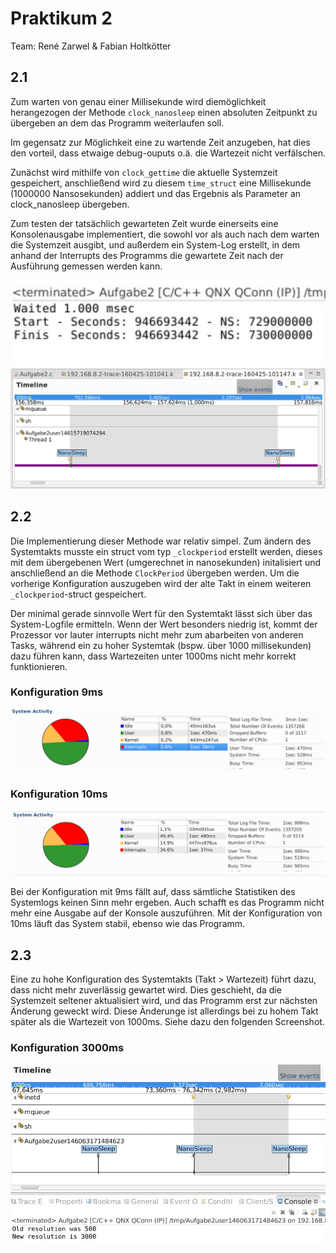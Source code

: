 # Praktikum 2

Team: René Zarwel & Fabian Holtkötter

## 2.1

Zum warten von genau einer Millisekunde wird diemöglichkeit herangezogen der Methode `clock_nanosleep` einen absoluten Zeitpunkt zu übergeben
an dem das Programm weiterlaufen soll.

Im gegensatz zur Möglichkeit eine zu wartende Zeit anzugeben, hat dies den vorteil, dass etwaige debug-ouputs o.ä. die Wartezeit nicht verfälschen.

Zunächst wird mithilfe von `clock_gettime` die aktuelle Systemzeit gespeichert,
anschließend wird zu diesem `time_struct` eine Millisekunde (1000000 Nansosekunden) addiert und das Ergebnis als Parameter an clock_nanosleep übergeben.

Zum testen der tatsächlich gewarteten Zeit wurde einerseits eine Konsolenausgabe implementiert,
die sowohl vor als auch nach dem warten die Systemzeit ausgibt, und außerdem ein System-Log erstellt,
in dem anhand der Interrupts des Programms die gewartete Zeit nach der Ausführung gemessen werden kann.

![Programmausgabe](images/Aufgabe2.1_screencap_output.PNG)
![Systemlog-Messung](images/Aufgabe2.1_screencap_log.PNG)

## 2.2

Die Implementierung dieser Methode war relativ simpel. Zum ändern des Systemtakts musste ein struct vom typ `_clockperiod` erstellt werden,
dieses mit dem übergebenen Wert (umgerechnet in nanosekunden) initalisiert und anschließend an die Methode `ClockPeriod` übergeben werden.
Um die vorherige Konfiguration auszugeben wird der alte Takt in einem weiteren `_clockperiod`-struct gespeichert.

Der minimal gerade sinnvolle Wert für den Systemtakt lässt sich über das System-Logfile ermitteln.
Wenn der Wert besonders niedrig ist, kommt der Prozessor vor lauter interrupts nicht mehr zum abarbeiten von anderen Tasks,
während ein zu hoher Systemtak (bspw. über 1000 millisekunden) dazu führen kann, dass Wartezeiten unter 1000ms nicht mehr korrekt funktionieren.

### Konfiguration 9ms
![CPU-Auslastung](images/Aufgabe2.2_screencap_9ms_summary.PNG)

### Konfiguration 10ms
![CPU-Auslastung](images/Aufgabe2.2_screencap_10ms_summary.PNG)

Bei der Konfiguration mit 9ms fällt auf, dass sämtliche Statistiken des Systemlogs keinen Sinn mehr ergeben.
Auch schafft es das Programm nicht mehr eine Ausgabe auf der Konsole auszuführen. Mit der Konfiguration von 10ms läuft das System stabil, ebenso wie das Programm.

## 2.3

Eine zu hohe Konfiguration des Systemtakts (Takt > Wartezeit) führt dazu,
dass nicht mehr zuverlässig gewartet wird. Dies geschieht, da die Systemzeit seltener aktualisiert wird, 
und das Programm erst zur nächsten Änderung geweckt wird. Diese Änderunge ist allerdings bei zu hohem Takt später als die Wartezeit von 1000ms.
Siehe dazu den folgenden Screenshot.

### Konfiguration 3000ms
![Systemlog des Ticker-Programms aus Aufgabe 2.1](images/Aufgabe2.2_screencap_3000ms.PNG)